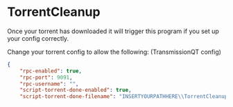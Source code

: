 # TorrentCleanup
Once your torrent has downloaded it will trigger this program if you set up your config correctly.

Change your torrent config to allow the following: (TransmissionQT config) 

```json
{
    "rpc-enabled": true,
    "rpc-port": 9091,
    "rpc-username": "",
    "script-torrent-done-enabled": true,
    "script-torrent-done-filename": "INSERTYOURPATHHERE\\TorrentCleanup.exe", 
```
